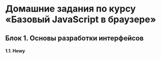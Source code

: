 # Домашние задания по курсу «Базовый JavaScript в браузере»

## Блок 1. Основы разработки интерфейсов

#### 1.1. Hewy